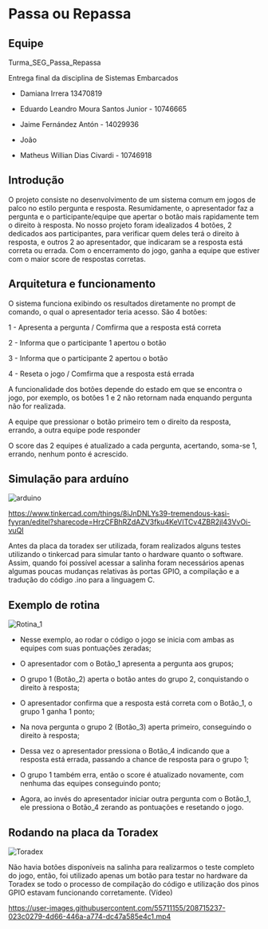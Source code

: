 # Passa ou Repassa

## Equipe

Turma_SEG_Passa_Repassa

Entrega final da disciplina de Sistemas Embarcados

- Damiana Irrera 13470819

- Eduardo Leandro Moura Santos Junior - 10746665

- Jaime Fernández Antón - 14029936

- João

- Matheus Willian Dias Civardi - 10746918

## Introdução
O projeto consiste no desenvolvimento de um sistema comum em jogos de palco no estilo pergunta e resposta. Resumidamente, o apresentador faz a pergunta e o participante/equipe que apertar o botão mais rapidamente tem o direito à resposta. No nosso projeto foram idealizados 4 botões, 2 dedicados aos participantes, para verificar quem deles terá o direito à resposta, e outros 2 ao apresentador, que indicaram se a resposta está correta ou errada. Com o encerramento do jogo, ganha a equipe que estiver com o maior score de respostas corretas.

## Arquitetura e funcionamento
O sistema funciona exibindo os resultados diretamente no prompt de comando, o qual o apresentador teria acesso. São 4 botões:

1 - Apresenta a pergunta / Comfirma que a resposta está correta

2 - Informa que o participante 1 apertou o botão

3 - Informa que o participante 2 apertou o botão

4 - Reseta o jogo / Comfirma que a resposta está errada

A funcionalidade dos botões depende do estado em que se encontra o jogo, por exemplo, os botões 1 e 2 não retornam nada enquando pergunta não for realizada.

A equipe que pressionar o botão primeiro tem o direito da resposta, errando, a outra equipe pode responder

O score das 2 equipes é atualizado a cada pergunta, acertando, soma-se 1, errando, nenhum ponto é acrescido.


## Simulação para arduíno

![arduino](https://user-images.githubusercontent.com/55711155/208699131-eb9ca0cc-3d72-4f79-b624-c72c1397c393.jpg)

https://www.tinkercad.com/things/8iJnDNLYs39-tremendous-kasi-fyyran/editel?sharecode=HrzCFBhRZdAZV3fku4KeVITCv4ZBR2jl43VvOi-vuQI

Antes da placa da toradex ser utilizada, foram realizados alguns testes utilizando o tinkercad para simular tanto o hardware quanto o software. 
Assim, quando foi possível acessar a salinha foram necessários apenas algumas poucas mudanças relativas às portas GPIO, a compilação e a tradução do código .ino para a linguagem C.

## Exemplo de rotina

![Rotina_1](https://user-images.githubusercontent.com/55711155/208699374-acec70f8-2f22-4988-a640-5d9b4c5c91ad.jpg)

- Nesse exemplo, ao rodar o código o jogo se inicia com ambas as equipes com suas pontuações zeradas;

- O apresentador com o Botão_1 apresenta a pergunta aos grupos;

- O grupo 1 (Botão_2) aperta o botão antes do grupo 2, conquistando o direito à resposta;

- O apresentador confirma que a resposta está correta com o Botão_1, o grupo 1 ganha 1 ponto;

- Na nova pergunta o grupo 2 (Botão_3) aperta primeiro, conseguindo o direito à resposta;

- Dessa vez o apresentador pressiona o Botão_4 indicando que a resposta está errada, passando a chance de resposta para o grupo 1;

- O grupo 1 também erra, então o score é atualizado novamente, com nenhuma das equipes conseguindo ponto;

- Agora, ao invés do apresentador iniciar outra pergunta com o Botão_1, ele pressiona o Botão_4 zerando as pontuações e resetando o jogo.

## Rodando na placa da Toradex

![Toradex](https://user-images.githubusercontent.com/55711155/208714192-f3573bb0-6233-452d-993e-5e676c92870e.jpg)

Não havia botões disponíveis na salinha para realizarmos o teste completo do jogo, então, foi utilizado apenas um botão para testar no hardware da Toradex se todo o processo de compilação do código e utilização dos pinos GPIO estavam funcionando corretamente. (Vídeo)

https://user-images.githubusercontent.com/55711155/208715237-023c0279-4d66-446a-a774-dc47a585e4c1.mp4
